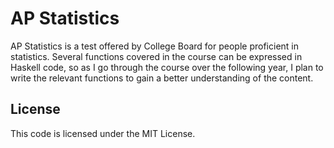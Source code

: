 # AP Statistics

AP Statistics is a test offered by College Board for people proficient in statistics. Several
functions covered in the course can be expressed in Haskell code, so as I go through the course over
the following year, I plan to write the relevant functions to gain a better understanding of the
content.

## License

This code is licensed under the MIT License.
